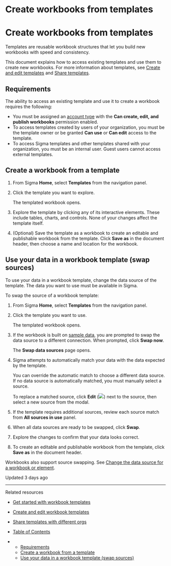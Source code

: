 # Create workbooks from templates

# Create workbooks from templates

Templates are reusable workbook structures that let you build new workbooks with speed and consistency.

This document explains how to access existing templates and use them to create new workbooks. For more information about templates, see [Create and edit templates](/docs/create-and-edit-workbook-templates) and [Share templates](/docs/share-workbook-templates).

## Requirements

The ability to access an existing template and use it to create a workbook requires the following:

* You must be assigned an [account type](/docs/license-and-account-type-overview) with the **Can create, edit, and publish workbooks** permission enabled.
* To access templates created by users of your organization, you must be the template owner or be granted **Can use** or **Can edit** access to the template.
* To access Sigma templates and other templates shared with your organization, you must be an internal user. Guest users cannot access external templates.

## Create a workbook from a template

1. From Sigma **Home**, select **Templates** from the navigation panel.
2. Click the template you want to explore.

   The templated workbook opens.
3. Explore the template by clicking any of its interactive elements. These include tables, charts, and controls. None of your changes affect the template itself.
4. (Optional) Save the template as a workbook to create an editable and publishable workbook from the template. Click **Save as** in the document header, then choose a name and location for the workbook.

## Use your data in a workbook template (swap sources)

To use your data in a workbook template, change the data source of the template. The data you want to use must be available in Sigma.

To swap the source of a workbook template:

1. From Sigma **Home**, select **Templates** from the navigation panel.
2. Click the template you want to use.

   The templated workbook opens.
3. If the workbook is built on [sample data](/docs/sigmas-sample-connection), you are prompted to swap the data source to a different connection. When prompted, click **Swap now**.

   The **Swap data sources** page opens.
4. Sigma attempts to automatically match your data with the data expected by the template.

   You can override the automatic match to choose a different data source. If no data source is automatically matched, you must manually select a source.

   To replace a matched source, click **Edit** (![](https://sigma-docs-screenshots.s3.us-west-2.amazonaws.com/Icons/edit.svg)) next to the source, then select a new source from the modal.
5. If the template requires additional sources, review each source match from **All sources in use** panel.
6. When all data sources are ready to be swapped, click **Swap**.
7. Explore the changes to confirm that your data looks correct.
8. To create an editable and publishable workbook from the template, click **Save as** in the document header.

Workbooks also support source swapping. See [Change the data source for a workbook or element](/docs/change-the-data-source-for-a-workbook-or-element).

Updated 3 days ago

---

Related resources

* [Get started with workbook templates](/docs/get-started-with-workbook-templates)
* [Create and edit workbook templates](/docs/create-and-edit-workbook-templates)
* [Share templates with different orgs](/docs/share-templates-with-different-orgs)

* [Table of Contents](#)
* + [Requirements](#requirements)
  + [Create a workbook from a template](#create-a-workbook-from-a-template)
  + [Use your data in a workbook template (swap sources)](#use-your-data-in-a-workbook-template-swap-sources)